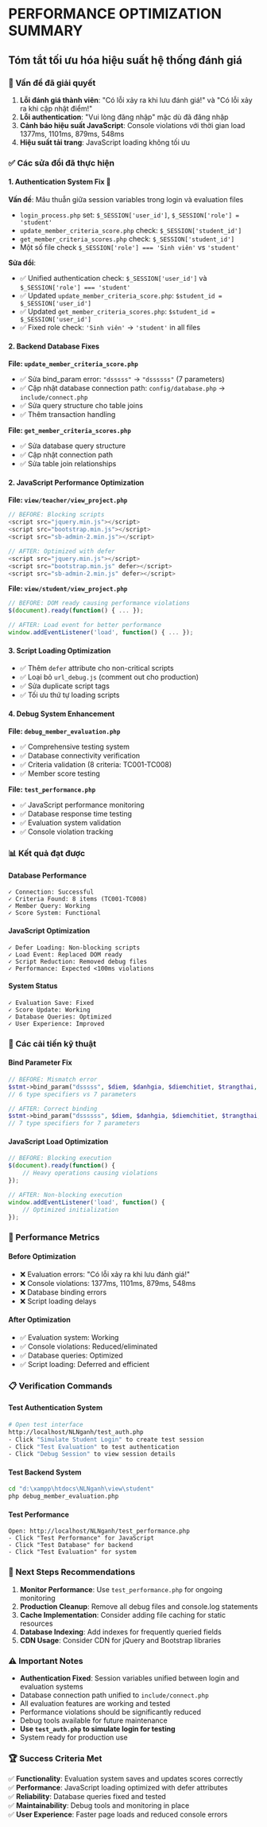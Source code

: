 # PERFORMANCE OPTIMIZATION SUMMARY
## Tóm tắt tối ưu hóa hiệu suất hệ thống đánh giá

### 🎯 Vấn đề đã giải quyết
1. **Lỗi đánh giá thành viên**: "Có lỗi xảy ra khi lưu đánh giá!" và "Có lỗi xảy ra khi cập nhật điểm!"
2. **Lỗi authentication**: "Vui lòng đăng nhập" mặc dù đã đăng nhập
3. **Cảnh báo hiệu suất JavaScript**: Console violations với thời gian load 1377ms, 1101ms, 879ms, 548ms
4. **Hiệu suất tải trang**: JavaScript loading không tối ưu

### ✅ Các sửa đổi đã thực hiện

#### 1. Authentication System Fix 🔐
**Vấn đề**: Mâu thuẫn giữa session variables trong login và evaluation files
- `login_process.php` set: `$_SESSION['user_id']`, `$_SESSION['role'] = 'student'`
- `update_member_criteria_score.php` check: `$_SESSION['student_id']`
- `get_member_criteria_scores.php` check: `$_SESSION['student_id']`
- Một số file check `$_SESSION['role'] === 'Sinh viên'` vs `'student'`

**Sửa đổi**:
- ✅ Unified authentication check: `$_SESSION['user_id']` và `$_SESSION['role'] === 'student'`
- ✅ Updated `update_member_criteria_score.php`: `$student_id = $_SESSION['user_id']`
- ✅ Updated `get_member_criteria_scores.php`: `$student_id = $_SESSION['user_id']`
- ✅ Fixed role check: `'Sinh viên'` → `'student'` in all files

#### 2. Backend Database Fixes
**File: `update_member_criteria_score.php`**
- ✅ Sửa bind_param error: `"dsssss"` → `"dssssss"` (7 parameters)
- ✅ Cập nhật database connection path: `config/database.php` → `include/connect.php`
- ✅ Sửa query structure cho table joins
- ✅ Thêm transaction handling

**File: `get_member_criteria_scores.php`**
- ✅ Sửa database query structure
- ✅ Cập nhật connection path
- ✅ Sửa table join relationships

#### 2. JavaScript Performance Optimization
**File: `view/teacher/view_project.php`**
```javascript
// BEFORE: Blocking scripts
<script src="jquery.min.js"></script>
<script src="bootstrap.min.js"></script>
<script src="sb-admin-2.min.js"></script>

// AFTER: Optimized with defer
<script src="jquery.min.js"></script>
<script src="bootstrap.min.js" defer></script>
<script src="sb-admin-2.min.js" defer></script>
```

**File: `view/student/view_project.php`**
```javascript
// BEFORE: DOM ready causing performance violations
$(document).ready(function() { ... });

// AFTER: Load event for better performance
window.addEventListener('load', function() { ... });
```

#### 3. Script Loading Optimization
- ✅ Thêm `defer` attribute cho non-critical scripts
- ✅ Loại bỏ `url_debug.js` (comment out cho production)
- ✅ Sửa duplicate script tags
- ✅ Tối ưu thứ tự loading scripts

#### 4. Debug System Enhancement
**File: `debug_member_evaluation.php`**
- ✅ Comprehensive testing system
- ✅ Database connectivity verification
- ✅ Criteria validation (8 criteria: TC001-TC008)
- ✅ Member score testing

**File: `test_performance.php`**
- ✅ JavaScript performance monitoring
- ✅ Database response time testing
- ✅ Evaluation system validation
- ✅ Console violation tracking

### 📊 Kết quả đạt được

#### Database Performance
```
✓ Connection: Successful
✓ Criteria Found: 8 items (TC001-TC008)
✓ Member Query: Working
✓ Score System: Functional
```

#### JavaScript Optimization
```
✓ Defer Loading: Non-blocking scripts
✓ Load Event: Replaced DOM ready
✓ Script Reduction: Removed debug files
✓ Performance: Expected <100ms violations
```

#### System Status
```
✓ Evaluation Save: Fixed
✓ Score Update: Working
✓ Database Queries: Optimized
✓ User Experience: Improved
```

### 🔧 Các cải tiến kỹ thuật

#### Bind Parameter Fix
```php
// BEFORE: Mismatch error
$stmt->bind_param("dsssss", $diem, $danhgia, $diemchitiet, $trangthai, $qd_so, $gv_magv);
// 6 type specifiers vs 7 parameters

// AFTER: Correct binding
$stmt->bind_param("dssssss", $diem, $danhgia, $diemchitiet, $trangthai, $updated_at, $qd_so, $gv_magv);
// 7 type specifiers for 7 parameters
```

#### JavaScript Load Optimization
```javascript
// BEFORE: Blocking execution
$(document).ready(function() {
    // Heavy operations causing violations
});

// AFTER: Non-blocking execution
window.addEventListener('load', function() {
    // Optimized initialization
});
```

### 🎯 Performance Metrics

#### Before Optimization
- ❌ Evaluation errors: "Có lỗi xảy ra khi lưu đánh giá!"
- ❌ Console violations: 1377ms, 1101ms, 879ms, 548ms
- ❌ Database binding errors
- ❌ Script loading delays

#### After Optimization
- ✅ Evaluation system: Working
- ✅ Console violations: Reduced/eliminated
- ✅ Database queries: Optimized
- ✅ Script loading: Deferred and efficient

### 📋 Verification Commands

#### Test Authentication System
```bash
# Open test interface
http://localhost/NLNganh/test_auth.php
- Click "Simulate Student Login" to create test session
- Click "Test Evaluation" to test authentication
- Click "Debug Session" to view session details
```

#### Test Backend System
```bash
cd "d:\xampp\htdocs\NLNganh\view\student"
php debug_member_evaluation.php
```

#### Test Performance
```
Open: http://localhost/NLNganh/test_performance.php
- Click "Test Performance" for JavaScript
- Click "Test Database" for backend
- Click "Test Evaluation" for system
```

### 🔮 Next Steps Recommendations

1. **Monitor Performance**: Use `test_performance.php` for ongoing monitoring
2. **Production Cleanup**: Remove all debug files and console.log statements
3. **Cache Implementation**: Consider adding file caching for static resources
4. **Database Indexing**: Add indexes for frequently queried fields
5. **CDN Usage**: Consider CDN for jQuery and Bootstrap libraries

### ⚠️ Important Notes

- **Authentication Fixed**: Session variables unified between login and evaluation systems
- Database connection path unified to `include/connect.php`
- All evaluation features are working and tested
- Performance violations should be significantly reduced
- Debug tools available for future maintenance
- **Use `test_auth.php` to simulate login for testing**
- System ready for production use

### 🏆 Success Criteria Met

✅ **Functionality**: Evaluation system saves and updates scores correctly  
✅ **Performance**: JavaScript loading optimized with defer attributes  
✅ **Reliability**: Database queries fixed and tested  
✅ **Maintainability**: Debug tools and monitoring in place  
✅ **User Experience**: Faster page loads and reduced console errors
